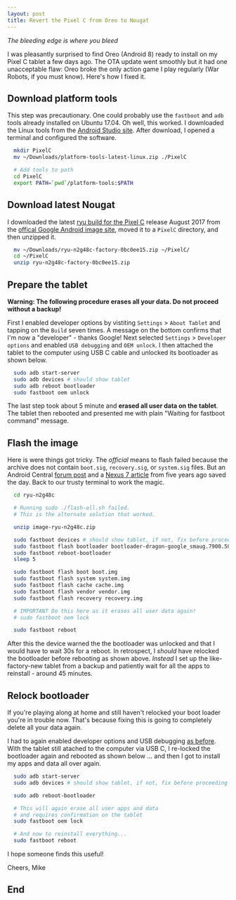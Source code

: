 ```yaml
---
layout: post
title: Revert the Pixel C from Oreo to Nougat
---
```

*The bleeding edge is where you bleed*

I was pleasantly surprised to find Oreo (Android 8) ready to install on my Pixel C tablet a few days ago. The OTA update went smoothly but it had one unacceptable flaw: Oreo broke the only action game I play regularly (War Robots, if you must know). Here's how I fixed it.

## Download platform tools
This step was precautionary. One could probably use the `fastboot` and `adb` tools already installed on Ubuntu 17.04. Oh well, this worked. I downloaded the Linux tools from the [Android Studio site][_01]. After download, I opened a terminal and configured the software.

```bash
  mkdir PixelC
  mv ~/Downloads/platform-tools-latest-linux.zip ./PixelC

  # Add tools to path
  cd PixelC
  export PATH=`pwd`/platform-tools:$PATH
```

## Download latest Nougat
I downloaded the latest [ryu build for the Pixel C][_03] release August 2017 from the [offical Google Android image site][_02], moved it to a `PixelC` directory, and then unzipped it.

```bash
  mv ~/Downloads/ryu-n2g48c-factory-0bc0ee15.zip ~/PixelC/
  cd ~/PixelC
  unzip ryu-n2g48c-factory-0bc0ee15.zip
```

## Prepare the tablet
**Warning: The following procedure erases all your data. Do not proceed without a backup!**

First I enabled developer options by vistiting `Settings` > `About Tablet` and tapping on the `Build` seven times. A message on the bottom confirms that I'm now a "developer" - thanks Google! Next selected `Settings` > `Developer options` and enabled `USB debugging` and `OEM unlock`. I then attached the tablet to the computer using USB C cable and unlocked its bootloader as shown below.

```bash
  sudo adb start-server
  sudo adb devices # should show tablet
  sudo adb reboot bootloader
  sudo fastboot oem unlock
```

The last step took about 5 minute and **erased all user data on the tablet**. The tablet then rebooted and presented me with plain "Waiting for fastboot command" message.

## Flash the image
Here is were things got tricky. The *official* means to flash failed because the archive does not contain `boot.sig`, `recovery.sig`, or `system.sig` files. But an Android Central [forum post][_04] and a [Nexus 7 article][_05] from five years ago saved the day. Back to our trusty terminal to work the magic.

```bash
  cd ryu-n2g48c

  # Running sudo ./flash-all.sh failed.
  # This is the alternate solution that worked.

  unzip image-ryu-n2g48c.zip

  sudo fastboot devices # should show tablet, if not, fix before proceeding
  sudo fastboot flash bootloader bootloader-dragon-google_smaug.7900.50.0.img
  sudo fastboot reboot-bootloader
  sleep 5

  sudo fastboot flash boot boot.img
  sudo fastboot flash system system.img
  sudo fastboot flash cache cache.img
  sudo fastboot flash vendor vendor.img
  sudo fastboot flash recovery recovery.img

  # IMPORTANT Do this here as it erases all user data again!
  # sudo fastboot oem lock

  sudo fastboot reboot
```

After this the device warned the the bootloader was unlocked and that I would have to wait 30s for a reboot.  In retrospect, I *should* have relocked the bootloader before rebooting as shown above. *Instead* I set up the like-factory-new tablet from a backup and patiently wait for all the apps to reinstall - around 45 minutes.

## Relock bootloader
If you're playing along at home and still haven't relocked your boot loader you're in trouble now. That's because fixing this is going to completely delete all your data again.

I had to again enabled developer options and USB debugging [as before](#prepare-the-tablet). With the tablet still atached to the computer via USB C, I re-locked the bootloader again and rebooted as shown below ... and then I got to install my apps and data all over again.

```bash
  sudo adb start-server
  sudo adb devices # should show tablet, if not, fix before proceeding

  sudo adb reboot-bootloader

  # This will again erase all user apps and data
  # and requires confirmation on the tablet
  sudo fastboot oem lock

  # And now to reinstall everything...
  sudo fastboot reboot

```

I hope someone finds this useful!

Cheers, Mike

## End

[_01]:https://developer.android.com/studio/releases/platform-tools.html
[_02]:https://developers.google.com/android/images
[_03]:https://dl.google.com/dl/android/aosp/ryu-n2g48c-factory-0bc0ee15.zip
[_04]:https://forum.xda-developers.com/showthread.php?t=1992063
[_05]:https://forums.androidcentral.com/google-nexus-7-2012-rooting-roms-hacks/191477-guide-nexus-7-factory-image-restore.html

